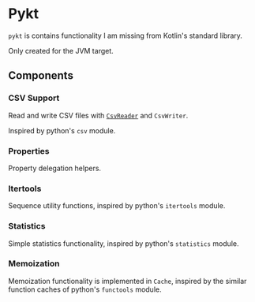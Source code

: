 Pykt
====

`pykt` is contains functionality I am missing from Kotlin's standard library.

Only created for the JVM target.

## Components

### CSV Support

Read and write CSV files with [`CsvReader`](src/main/kotlin/dev/hirth/pykt/csv/CsvReader.kt) and `CsvWriter`.

Inspired by python's `csv` module.

### Properties

Property delegation helpers.

### Itertools

Sequence utility functions, inspired by python's `itertools` module.

### Statistics

Simple statistics functionality, inspired by python's `statistics` module.

### Memoization

Memoization functionality is implemented in `Cache`, inspired by the
similar function caches of python's `functools` module.

